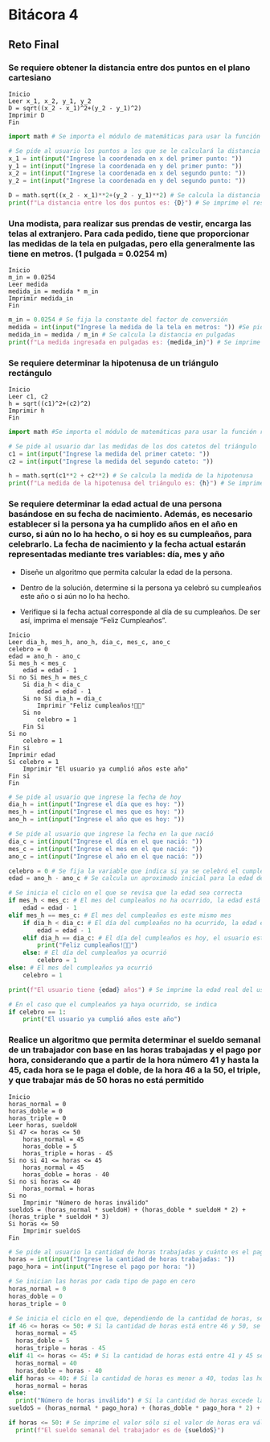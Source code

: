 # Bitácora 4

## Reto Final

### Se requiere obtener la distancia entre dos puntos en el plano cartesiano

```pseudo
Inicio
Leer x_1, x_2, y_1, y_2
D = sqrt((x_2 - x_1)^2+(y_2 - y_1)^2)
Imprimir D
Fin
```

```py
import math # Se importa el módulo de matemáticas para usar la función raíz cuadrada

# Se pide al usuario los puntos a los que se le calculará la distancia
x_1 = int(input("Ingrese la coordenada en x del primer punto: "))
y_1 = int(input("Ingrese la coordenada en y del primer punto: "))
x_2 = int(input("Ingrese la coordenada en x del segundo punto: "))
y_2 = int(input("Ingrese la coordenada en y del segundo punto: "))

D = math.sqrt((x_2 - x_1)**2+(y_2 - y_1)**2) # Se calcula la distancia entre los dos puntos
print(f"La distancia entre los dos puntos es: {D}") # Se imprime el resultado
```

### Una modista, para realizar sus prendas de vestir, encarga las telas al extranjero. Para cada pedido, tiene que proporcionar las medidas de la tela en pulgadas, pero ella generalmente las tiene en metros. (1 pulgada = 0.0254 m)

```pseudo
Inicio
m_in = 0.0254
Leer medida
medida_in = medida * m_in
Imprimir medida_in
Fin
```

```py
m_in = 0.0254 # Se fija la constante del factor de conversión
medida = int(input("Ingrese la medida de la tela en metros: ")) #Se pide la medida en metros
medida_in = medida / m_in # Se calcula la distancia en pulgadas
print(f"La medida ingresada en pulgadas es: {medida_in}") # Se imprime el resultado
```

### Se requiere determinar la hipotenusa de un triángulo rectángulo

```pseudo
Inicio
Leer c1, c2
h = sqrt((c1)^2+(c2)^2)
Imprimir h
Fin
```

```py
import math #Se importa el módulo de matemáticas para usar la función raíz cuadrada

# Se pide al usuario dar las medidas de los dos catetos del triángulo
c1 = int(input("Ingrese la medida del primer cateto: "))
c2 = int(input("Ingrese la medida del segundo cateto: "))

h = math.sqrt(c1**2 + c2**2) # Se calcula la medida de la hipotenusa
print(f"La medida de la hipotenusa del triángulo es: {h}") # Se imprime el resultado
```

### Se requiere determinar la edad actual de una persona basándose en su fecha de nacimiento. Además, es necesario establecer si la persona ya ha cumplido años en el año en curso, si aún no lo ha hecho, o si hoy es su cumpleaños, para celebrarlo. La fecha de nacimiento y la fecha actual estarán representadas mediante tres variables: día, mes y año

- Diseñe un algoritmo que permita calcular la edad de la persona.

- Dentro de la solución, determine si la persona ya celebró su cumpleaños este año o si aún no lo ha hecho.

- Verifique si la fecha actual corresponde al día de su cumpleaños. De ser así, imprima el mensaje “Feliz Cumpleaños”.

```pseudo
Inicio
Leer dia_h, mes_h, ano_h, dia_c, mes_c, ano_c
celebro = 0
edad = ano_h - ano_c
Si mes_h < mes_c
    edad = edad - 1
Si no Si mes_h = mes_c
    Si dia_h < dia_c
        edad = edad - 1
    Si no Si dia_h = dia_c
        Imprimir "Feliz cumpleaños!🥳🎉"
    Si no
        celebro = 1
    Fin Si
Si no
    celebro = 1
Fin si
Imprimir edad
Si celebro = 1
    Imprimir "El usuario ya cumplió años este año"
Fin si
Fin
```

```py
# Se pide al usuario que ingrese la fecha de hoy
dia_h = int(input("Ingrese el día que es hoy: "))
mes_h = int(input("Ingrese el mes que es hoy: "))
ano_h = int(input("Ingrese el año que es hoy: "))

# Se pide al usuario que ingrese la fecha en la que nació
dia_c = int(input("Ingrese el día en el que nació: "))
mes_c = int(input("Ingrese el mes en el que nació: "))
ano_c = int(input("Ingrese el año en el que nació: "))

celebro = 0 # Se fija la variable que indica si ya se celebró el cumpleaños en cero
edad = ano_h - ano_c # Se calcula un aproximado inicial para la edad del usuario

# Se inicia el ciclo en el que se revisa que la edad sea correcta
if mes_h < mes_c: # El mes del cumpleaños no ha ocurrido, la edad está errada por un año
    edad = edad - 1 
elif mes_h == mes_c: # El mes del cumpleaños es este mismo mes
    if dia_h < dia_c: # El día del cumpleaños no ha ocurrido, la edad está errada por un año
        edad = edad - 1
    elif dia_h == dia_c: # El día del cumpleaños es hoy, el usuario está cumpliendo años
        print("Feliz cumpleaños!🥳🎉")
    else: # El día del cumpleaños ya ocurrió
        celebro = 1
else: # El mes del cumpleaños ya ocurrió
    celebro = 1

print(f"El usuario tiene {edad} años") # Se imprime la edad real del usuario

# En el caso que el cumpleaños ya haya ocurrido, se indica
if celebro == 1: 
    print("El usuario ya cumplió años este año")
```

### Realice un algoritmo que permita determinar el sueldo semanal de un trabajador con base en las horas trabajadas y el pago por hora, considerando que a partir de la hora número 41 y hasta la 45, cada hora se le paga el doble, de la hora 46 a la 50, el triple, y que trabajar más de 50 horas no está permitido

```pseudo
Inicio
horas_normal = 0
horas_doble = 0
horas_triple = 0
Leer horas, sueldoH
Si 47 <= horas <= 50
    horas_normal = 45
    horas_doble = 5
    horas_triple = horas - 45
Si no si 41 <= horas <= 45
    horas_normal = 45
    horas_doble = horas - 40
Si no si horas <= 40
    horas_normal = horas
Si no
    Imprimir "Número de horas inválido"
sueldoS = (horas_normal * sueldoH) + (horas_doble * sueldoH * 2) + (horas_triple * sueldoH * 3)
Si horas <= 50
    Imprimir sueldoS
Fin
```

```py
# Se pide al usuario la cantidad de horas trabajadas y cuánto es el pago habitual por hora
horas = int(input("Ingrese la cantidad de horas trabajadas: "))
pago_hora = int(input("Ingrese el pago por hora: "))

# Se inician las horas por cada tipo de pago en cero
horas_normal = 0
horas_doble = 0
horas_triple = 0

# Se inicia el ciclo en el que, dependiendo de la cantidad de horas, se da un valor al sueldo
if 46 <= horas <= 50: # Si la cantidad de horas está entre 46 y 50, se calcula la cantidad de horas pagadas al triple
  horas_normal = 45
  horas_doble = 5
  horas_triple = horas - 45
elif 41 <= horas <= 45: # Si la cantidad de horas está entre 41 y 45 se calcula la cantidad de horas pagadas al doble
  horas_normal = 40
  horas_doble = horas - 40
elif horas <= 40: # Si la cantidad de horas es menor a 40, todas las horas se pagan normal
  horas_normal = horas
else:
  print("Número de horas inválido") # Si la cantidad de horas excede las 50, este es un  número inválido
sueldoS = (horas_normal * pago_hora) + (horas_doble * pago_hora * 2) + (horas_triple * pago_hora * 3) # Se calcula el pago semanal

if horas <= 50: # Se imprime el valor sólo si el valor de horas era válido
  print(f"El sueldo semanal del trabajador es de {sueldoS}")
```
